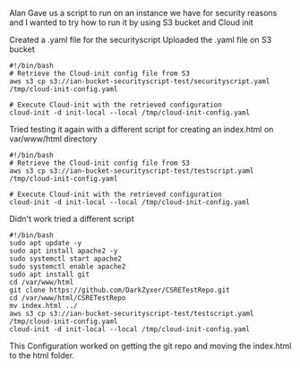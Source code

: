 Alan Gave us a script to run on an instance we have for security reasons and I wanted to try how to run it by using S3 bucket and Cloud init

Created a .yaml file for the securityscript
Uploaded the .yaml file on S3 bucket
```
#!/bin/bash
# Retrieve the Cloud-init config file from S3
aws s3 cp s3://ian-bucket-securityscript-test/securityscript.yaml /tmp/cloud-init-config.yaml

# Execute Cloud-init with the retrieved configuration
cloud-init -d init-local --local /tmp/cloud-init-config.yaml
```

Tried testing it again with a different  script for creating an index.html on var/www/html directory 
```
#!/bin/bash
# Retrieve the Cloud-init config file from S3
aws s3 cp s3://ian-bucket-securityscript-test/testscript.yaml /tmp/cloud-init-config.yaml

# Execute Cloud-init with the retrieved configuration
cloud-init -d init-local --local /tmp/cloud-init-config.yaml
```
Didn't work tried a different script
```
#!/bin/bash
sudo apt update -y
sudo apt install apache2 -y
sudo systemctl start apache2
sudo systemctl enable apache2
sudo apt install git
cd /var/www/html
git clone https://github.com/DarkZyxer/CSRETestRepo.git
cd /var/www/html/CSRETestRepo
mv index.html ../
aws s3 cp s3://ian-bucket-securityscript-test/testscript.yaml /tmp/cloud-init-config.yaml
cloud-init -d init-local --local /tmp/cloud-init-config.yaml
```
This Configuration worked on getting the git repo and moving the index.html to the html folder.

